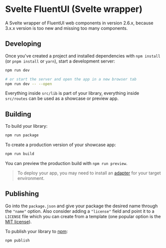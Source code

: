 # Svelte FluentUI (Svelte wrapper)

A Svelte wrapper of FluentUI web components in version 2.6.x, because 3.x.x version is too new and missing too many components.

## Developing

Once you've created a project and installed dependencies with `npm install` (or `pnpm install` or `yarn`), start a
development server:

```bash
npm run dev

# or start the server and open the app in a new browser tab
npm run dev -- --open
```

Everything inside `src/lib` is part of your library, everything inside `src/routes` can be used as a showcase or preview
app.

## Building

To build your library:

```bash
npm run package
```

To create a production version of your showcase app:

```bash
npm run build
```

You can preview the production build with `npm run preview`.

> To deploy your app, you may need to install an [adapter](https://svelte.dev/docs/kit/adapters) for your target
> environment.

## Publishing

Go into the `package.json` and give your package the desired name through the `"name"` option. Also consider adding a
`"license"` field and point it to a `LICENSE` file which you can create from a template (one popular option is
the [MIT license](https://opensource.org/license/mit/)).

To publish your library to [npm](https://www.npmjs.com):

```bash
npm publish
```

